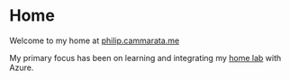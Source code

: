 # Home

Welcome to my home at [philip.cammarata.me](https://philip.cammarata.me)

My primary focus has been on learning and integrating my [home lab](hyper-v-lab.md) with Azure.
